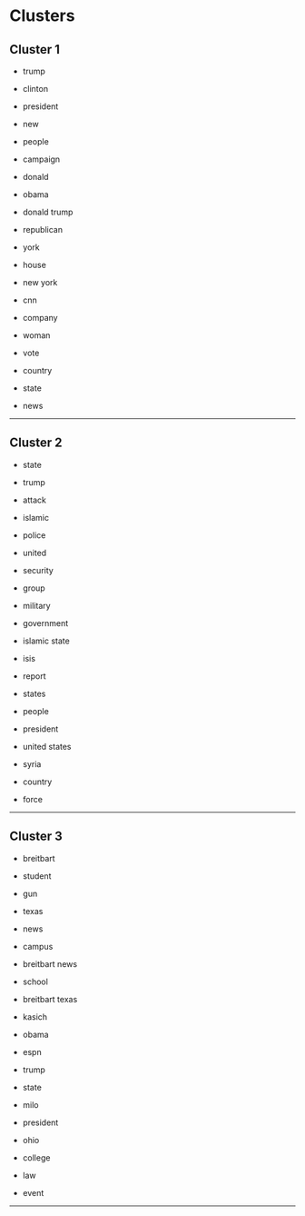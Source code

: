 # Clusters

## Cluster 1

-  trump

-  clinton

-  president

-  new

-  people

-  campaign

-  donald

-  obama

-  donald trump

-  republican

-  york

-  house

-  new york

-  cnn

-  company

-  woman

-  vote

-  country

-  state

-  news



---

## Cluster 2

-  state

-  trump

-  attack

-  islamic

-  police

-  united

-  security

-  group

-  military

-  government

-  islamic state

-  isis

-  report

-  states

-  people

-  president

-  united states

-  syria

-  country

-  force



---

## Cluster 3

-  breitbart

-  student

-  gun

-  texas

-  news

-  campus

-  breitbart news

-  school

-  breitbart texas

-  kasich

-  obama

-  espn

-  trump

-  state

-  milo

-  president

-  ohio

-  college

-  law

-  event



---

